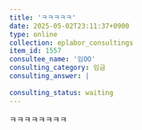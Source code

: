 ```yaml
---
title: 'ㅋㅋㅋㅋㅋ'
date: 2025-05-02T23:11:37+0900
type: online
collection: eplabor_consultings
item_id: 1557
consultee_name: '임OO'
consulting_category: 임금
consulting_answer: |
    
consulting_status: waiting
---
```


ㅋㅋㅋㅋㅋㅋㅋㅋ

